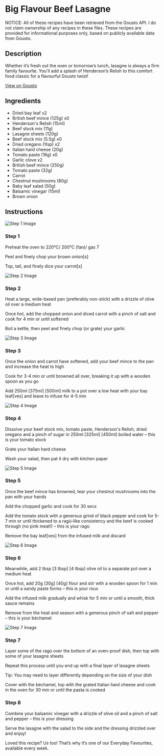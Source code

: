 # Big Flavour Beef Lasagne 

NOTICE: All of these recipes have been retrieved from the Gousto API. I do not claim ownership of any recipes in these files. These recipes are provided for informational purposes only, based on publicly available data from Gousto.

## Description

Whether it’s fresh out the oven or tomorrow’s lunch, lasagne is always a firm family favourite. You'll add a splash of Henderson’s Relish to this comfort food classic for a flavourful Gousto twist!

[View on Gousto](https://www.gousto.co.uk/recipes/cookbook/big-flavour-beef-lasagne)

## Ingredients

- Dried bay leaf x2
- British beef mince (125g) x0
- Henderson's Relish (15ml)
- Beef stock mix (11g)
- Lasagne sheets (120g)
- Beef stock mix (5.5g) x0
- Dried oregano (1tsp) x2
- Italian hard cheese (20g)
- Tomato paste (16g) x0
- Garlic clove x2
- British beef mince (250g)
- Tomato paste (32g)
- Carrot
- Chestnut mushrooms (80g)
- Baby leaf salad (50g)
- Balsamic vinegar (15ml)
- Brown onion

## Instructions

![Step 1 Image](https://production-media.gousto.co.uk/cms/recipe-step-image/step-1-copy-4-1647969733213-x200.jpg)

### Step 1

Preheat the oven to 220°C/ 200°C (fan)/ gas 7

Peel and finely chop your brown onion[s]

Top, tail, and finely dice your carrot[s]

![Step 2 Image](https://production-media.gousto.co.uk/cms/recipe-step-image/step-2-copy-4-1647969755081-x200.jpg)

### Step 2

Heat a large, wide-based pan (preferably non-stick) with a drizzle of olive oil over a medium heat

Once hot, add the chopped onion and diced carrot with a pinch of salt and cook for 4 min or until softened

Boil a kettle, then peel and finely chop (or grate) your garlic

![Step 3 Image](https://production-media.gousto.co.uk/cms/recipe-step-image/step-3-copy-4-1647969779359-x200.jpg)

### Step 3

Once the onion and carrot have softened, add your beef mince to the pan and increase the heat to high

Cook for 3-4 min or until browned all over, breaking it up with a wooden spoon as you go

Add 250ml <span class="text-purple">[375ml]</span> <span class="text-danger">[500ml]</span> milk to a pot over a low heat with your bay leaf[ves] and leave to infuse for 4-5 min

![Step 4 Image](https://production-media.gousto.co.uk/cms/recipe-step-image/step-4-copy-2-1647969799718-x200.jpg)

### Step 4

Dissolve your beef stock mix, tomato paste, Henderson's Relish, dried oregano and a pinch of sugar in 250ml <span class="text-purple">[325ml]</span> <span class="text-danger">[450ml]</span> boiled water – this is your tomato stock

Grate your Italian hard cheese

Wash your salad, then pat it dry with kitchen paper

![Step 5 Image](https://production-media.gousto.co.uk/cms/recipe-step-image/step-5-copy-4-1647969818885-x200.jpg)

### Step 5

Once the beef mince has browned, tear your chestnut mushrooms into the pan with your hands

Add the chopped garlic and cook for 30 secs

Add the tomato stock with a generous grind of black pepper and cook for 5-7 min or until thickened to a ragù-like consistency and the beef is cooked through (no pink meat!) – this is your ragù

Remove the bay leaf[ves] from the infused milk and discard

![Step 6 Image](https://production-media.gousto.co.uk/cms/recipe-step-image/step-6-copy-4-1647969898225-x200.jpg)

### Step 6

Meanwhile, add 2 tbsp <span class="text-purple">[3 tbsp]</span> <span class="text-danger">[4 tbsp] </span>olive oil to a separate pot over a medium heat

Once hot, add 20g <span class="text-purple">[30g]</span> <span class="text-danger">[40g]</span> flour and stir with a wooden spoon for 1 min or until a sandy paste forms – this is your roux

Add the infused milk gradually and whisk for 5 min or until a smooth, thick sauce remains

Remove from the heat and season with a generous pinch of salt and pepper – this is your béchamel

![Step 7 Image](https://production-media.gousto.co.uk/cms/recipe-step-image/step-7-copy-4-1647969904494-x200.jpg)

### Step 7

Layer some of the ragù over the bottom of an oven-proof dish, then top with some of your lasagne sheets

Repeat this process until you end up with a final layer of lasagne sheets

Tip: You may need to layer differently depending on the size of your dish

Cover with the béchamel, top with the grated Italian hard cheese and cook in the oven for 30 min or until the pasta is cooked

### Step 8

Combine your balsamic vinegar with a drizzle of olive oil and a pinch of salt and pepper – this is your dressing

Serve the lasagne with the salad to the side and the dressing drizzled over and enjoy!

<span class="text-danger">Loved this recipe? Us too! That’s why it’s one of our Everyday Favourites, available every week.</span>

